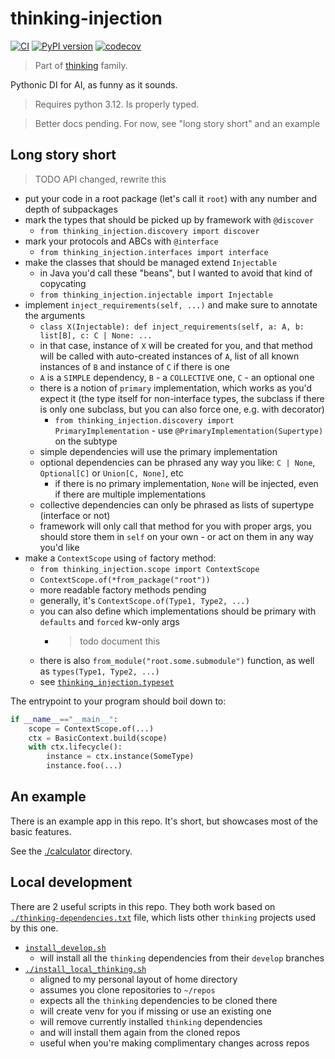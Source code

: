 # thinking-injection

[![CI](https://github.com/FilipMalczak/thinking-injection/actions/workflows/ci.yml/badge.svg)](https://github.com/FilipMalczak/thinking-injection/actions/workflows/ci.yml)
[![PyPI version](https://badge.fury.io/py/thinking-injection.svg)](https://badge.fury.io/py/thinking-injection)
[![codecov](https://codecov.io/github/FilipMalczak/thinking-injection/graph/badge.svg?token=X5HGHMQXAP)](https://codecov.io/github/FilipMalczak/thinking-injection)

> Part of [thinking](https://github.com/FilipMalczak/thinking-rationale) family.

Pythonic DI for AI, as funny as it sounds.

> Requires python 3.12. Is properly typed.

> Better docs pending. For now, see "long story short" and an example

## Long story short

> TODO API changed, rewrite this

 - put your code in a root package (let's call it `root`) with any number and depth of subpackages
 - mark the types that should be picked up by framework with `@discover`
   - `from thinking_injection.discovery import discover`
 - mark your protocols and ABCs with `@interface`
   - `from thinking_injection.interfaces import interface`
 - make the classes that should be managed extend `Injectable`
   - in Java you'd call these "beans", but I wanted to avoid that kind of copycating
   - `from thinking_injection.injectable import Injectable`
 - implement `inject_requirements(self, ...)` and make sure to annotate the arguments
   - `class X(Injectable): def inject_requirements(self, a: A, b: list[B], c: C | None: ...`
   - in that case, instance of `X` will be created for you, and that method will be called with auto-created instances
     of `A`, list of all known instances of `B` and instance of `C` if there is one
   - `A` is a `SIMPLE` dependency, `B` - a `COLLECTIVE` one, `C` - an optional one
   - there is a notion of `primary` implementation, which works as you'd expect it (the type itself for non-interface
     types, the subclass if there is only one subclass, but you can also force one, e.g. with decorator)
     - `from thinking_injection.discovery import PrimaryImplementation` - use `@PrimaryImplementation(Supertype)` on the subtype
   - simple dependencies will use the primary implementation
   - optional dependencies can be phrased any way you like: `C | None`, `Optional[C]` or `Union[C, None]`, etc
     - if there is no primary implementation, `None` will be injected, even if there are multiple implementations
   - collective dependencies can only be phrased as lists of supertype (interface or not) 
   - framework will only call that method for you with proper args, you should store them in `self` on your own - or
     act on them in any way you'd like
 - make a `ContextScope` using `of` factory method:
   - `from thinking_injection.scope import ContextScope`
   - `ContextScope.of(*from_package("root"))`
   - more readable factory methods pending
   - generally, it's `ContextScope.of(Type1, Type2, ...)`
   - you can also define which implementations should be primary with `defaults` and `forced` kw-only args
     - > todo document this
   - there is also `from_module("root.some.submodule")` function, as well as `types(Type1, Type2, ...)`
   - see [`thinking_injection.typeset`](./thinking_injection/typeset.py)

The entrypoint to your program should boil down to:

```python
if __name__=="__main__":
    scope = ContextScope.of(...)
    ctx = BasicContext.build(scope)
    with ctx.lifecycle():
        instance = ctx.instance(SomeType)
        instance.foo(...)
```

## An example

There is an example app in this repo. It's short, but showcases most of the basic features.

See the [./calculator](./calculator/README.md) directory.

## Local development

There are 2 useful scripts in this repo. They both work based on [`./thinking-dependencies.txt`](./thinking-dependencies.txt)
file, which lists other `thinking` projects used by this one.

 - [`install_develop.sh`](./install_develop.sh)
   - will install all the `thinking` dependencies from their `develop` branches
 - [`./install_local_thinking.sh`](./install_local_thinking.sh)
   - aligned to my personal layout of home directory
   - assumes you clone repositories to `~/repos`
   - expects all the `thinking` dependencies to be cloned there
   - will create venv for you if missing or use an existing one
   - will remove currently installed `thinking` dependencies
   - and will install them again from the cloned repos
   - useful when you're making complimentary changes across repos